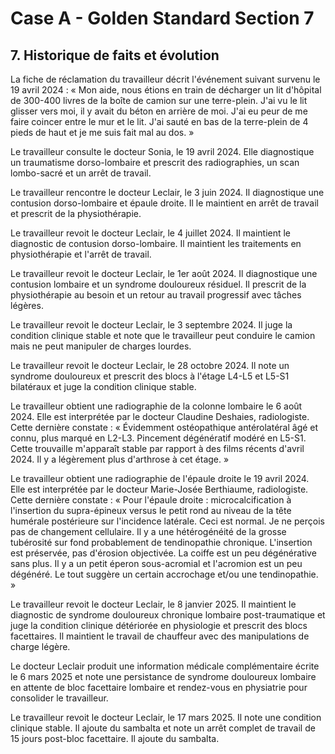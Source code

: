 # Case A - Golden Standard Section 7

## 7. Historique de faits et évolution

La fiche de réclamation du travailleur décrit l'événement suivant survenu le 19 avril 2024 : « Mon aide, nous étions en train de décharger un lit d'hôpital de 300-400 livres de la boîte de camion sur une terre-plein. J'ai vu le lit glisser vers moi, il y avait du béton en arrière de moi. J'ai eu peur de me faire coincer entre le mur et le lit. J'ai sauté en bas de la terre-plein de 4 pieds de haut et je me suis fait mal au dos. »

Le travailleur consulte le docteur Sonia, le 19 avril 2024. Elle diagnostique un traumatisme dorso-lombaire et prescrit des radiographies, un scan lombo-sacré et un arrêt de travail.

Le travailleur rencontre le docteur Leclair, le 3 juin 2024. Il diagnostique une contusion dorso-lombaire et épaule droite. Il le maintient en arrêt de travail et prescrit de la physiothérapie.

Le travailleur revoit le docteur Leclair, le 4 juillet 2024. Il maintient le diagnostic de contusion dorso-lombaire. Il maintient les traitements en physiothérapie et l'arrêt de travail.

Le travailleur revoit le docteur Leclair, le 1er août 2024. Il diagnostique une contusion lombaire et un syndrome douloureux résiduel. Il prescrit de la physiothérapie au besoin et un retour au travail progressif avec tâches légères.

Le travailleur revoit le docteur Leclair, le 3 septembre 2024. Il juge la condition clinique stable et note que le travailleur peut conduire le camion mais ne peut manipuler de charges lourdes.

Le travailleur revoit le docteur Leclair, le 28 octobre 2024. Il note un syndrome douloureux et prescrit des blocs à l'étage L4-L5 et L5-S1 bilatéraux et juge la condition clinique stable.

Le travailleur obtient une radiographie de la colonne lombaire le 6 août 2024. Elle est interprétée par le docteur Claudine Deshaies, radiologiste. Cette dernière constate : « Évidemment ostéopathique antérolatéral âgé et connu, plus marqué en L2-L3. Pincement dégénératif modéré en L5-S1. Cette trouvaille m'apparaît stable par rapport à des films récents d'avril 2024. Il y a légèrement plus d'arthrose à cet étage. »

Le travailleur obtient une radiographie de l'épaule droite le 19 avril 2024. Elle est interprétée par le docteur Marie-Josée Berthiaume, radiologiste. Cette dernière constate : « Pour l'épaule droite : microcalcification à l'insertion du supra-épineux versus le petit rond au niveau de la tête humérale postérieure sur l'incidence latérale. Ceci est normal. Je ne perçois pas de changement cellulaire. Il y a une hétérogénéité de la grosse tubérosité sur fond probablement de tendinopathie chronique. L'insertion est préservée, pas d'érosion objectivée. La coiffe est un peu dégénérative sans plus. Il y a un petit éperon sous-acromial et l'acromion est un peu dégénéré. Le tout suggère un certain accrochage et/ou une tendinopathie. »

Le travailleur revoit le docteur Leclair, le 8 janvier 2025. Il maintient le diagnostic de syndrome douloureux chronique lombaire post-traumatique et juge la condition clinique détériorée en physiologie et prescrit des blocs facettaires. Il maintient le travail de chauffeur avec des manipulations de charge légère.

Le docteur Leclair produit une information médicale complémentaire écrite le 6 mars 2025 et note une persistance de syndrome douloureux lombaire en attente de bloc facettaire lombaire et rendez-vous en physiatrie pour consolider le travailleur.

Le travailleur revoit le docteur Leclair, le 17 mars 2025. Il note une condition clinique stable. Il ajoute du sambalta et note un arrêt complet de travail de 15 jours post-bloc facettaire. Il ajoute du sambalta.
